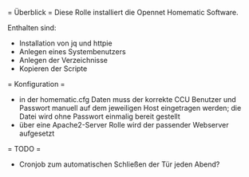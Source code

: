 = Überblick =
Diese Rolle installiert die Opennet Homematic Software.

Enthalten sind:
* Installation von jq und httpie
* Anlegen eines Systembenutzers
* Anlegen der Verzeichnisse
* Kopieren der Scripte

= Konfiguration =

* in der homematic.cfg Daten muss der korrekte CCU Benutzer und Passwort manuell auf dem jeweiligen Host eingetragen werden; die Datei wird ohne Passwort einmalig bereit gestellt
* über eine Apache2-Server Rolle wird der passender Webserver aufgesetzt

= TODO =

* Cronjob zum automatischen Schließen der Tür jeden Abend?
